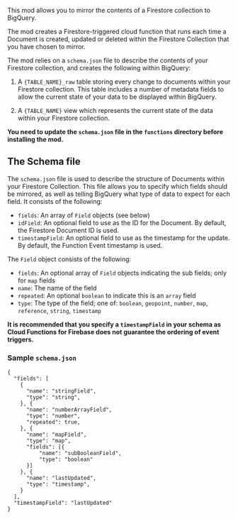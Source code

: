 This mod allows you to mirror the contents of a Firestore collection to BigQuery.

The mod creates a Firestore-triggered cloud function that runs each time a Document is created, updated or deleted within the Firestore Collection that you have chosen to mirror.

The mod relies on a `schema.json` file to describe the contents of your Firestore collection, and creates the following within BigQuery:

1. A `{TABLE_NAME}_raw` table storing every change to documents within your Firestore collection. This table includes a number of metadata fields to allow the current state of your data to be displayed within BigQuery.

2. A `{TABLE_NAME}` view which represents the current state of the data within your Firestore collection.

**You need to update the `schema.json` file in the `functions` directory before installing the mod.**

## The Schema file

The `schema.json` file is used to describe the structure of Documents within your Firestore Collection. This file allows you to specify which fields should be mirrored, as well as telling BigQuery what type of data to expect for each field. It consists of the following:

- `fields`: An array of `Field` objects (see below)
- `idField`: An optional field to use as the ID for the Document. By default, the Firestore Document ID is used.
- `timestampField`: An optional field to use as the timestamp for the update. By default, the Function Event timestamp is used.

The `Field` object consists of the following:

- `fields`: An optional array of `Field` objects indicating the sub fields; only for `map` fields
- `name`: The name of the field
- `repeated`: An optional `boolean` to indicate this is an `array` field
- `type`: The type of the field; one of: `boolean`, `geopoint`, `number`, `map`, `reference`, `string`, `timestamp`

**It is recommended that you specify a `timestampField` in your schema as Cloud Functions for Firebase does not guarantee the ordering of event triggers.**

### Sample `schema.json`

```
{
  "fields": [
    {
      "name": "stringField",
      "type": "string",
    }, {
      "name": "numberArrayField",
      "type": "number",
      "repeated": true,
    }, {
      "name": "mapField",
      "type": "map",
      "fields": [{
          "name": "subBooleanField",
          "type": "boolean"
      }]
    }, {
      "name": "lastUpdated",
      "type": "timestamp",
    }
  ],
  "timestampField": "lastUpdated"
}
```
